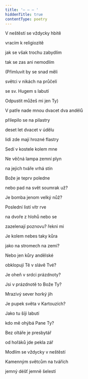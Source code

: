 ```yaml
---
title: '– – – '
hiddenTitle: true
contentType: poetry
---
```


V neštěstí se vždycky hbitě

vracím k religiozitě

jak se však trochu zabydlím

tak se zas ani nemodlím

(Přimluvit by se snad měli

světci v nikách na průčelí

se sv. Hugem s labutí

Odpustit můžeš mi jen Ty)

V patře nade mnou dvacet dva andělů

přilepilo se na pilastry

deset let dvacet v údělu

lidi zde mají hrozné flastry

Sedí v kostele kolem mne

Ne věčná lampa zemní plyn

na jejich tváře vrhá stín

Bože je teprv poledne

nebo pad na svět soumrak už?

Je bomba jenom velký nůž?

Poslední listí vítr rve

na dvoře z hlohů nebo se

zazelenají poznovu? řekni mi

Je kolem nebes taky kůra

jako na stromech na zemi?

Nebo jen kůry andělské

obklopují Tě v slávě Tvé?

Je oheň v srdci prázdnoty?

Jsi v prázdnotě to Bože Ty?

Mrazivý sever horký jih

Je pupek světa v Kartouzích?

Jako tu šíji labutí

kdo mě ohýbá Pane Ty?

Bez oltáře je presbytář

od hořáků jde pekla zář

Modlím se vždycky v neštěstí

Kamenným světcům na tvářích

jemný déšť jemně šelestí
